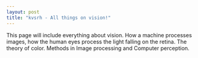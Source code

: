 ```yaml
---
layout: post
title: "kvsrh - All things on vision!"
---
```



This page will include everything about vision. How a machine processes images, how the human eyes process the light falling on the retina. The theory of color. Methods in Image processing and Computer perception. 
